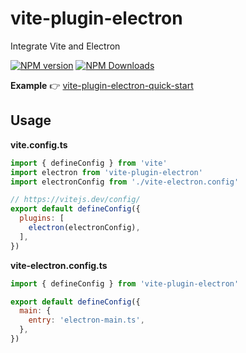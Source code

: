 # vite-plugin-electron

Integrate Vite and Electron

[![NPM version](https://img.shields.io/npm/v/vite-plugin-electron.svg?style=flat)](https://npmjs.org/package/vite-plugin-electron)
[![NPM Downloads](https://img.shields.io/npm/dm/vite-plugin-electron.svg?style=flat)](https://npmjs.org/package/vite-plugin-electron)

**Example** 👉 [vite-plugin-electron-quick-start](https://github.com/caoxiemeihao/vite-plugin-electron-quick-start)

## Usage

**vite.config.ts**

```js
import { defineConfig } from 'vite'
import electron from 'vite-plugin-electron'
import electronConfig from './vite-electron.config'

// https://vitejs.dev/config/
export default defineConfig({
  plugins: [
    electron(electronConfig),
  ],
})
```

**vite-electron.config.ts**

```js
import { defineConfig } from 'vite-plugin-electron'

export default defineConfig({
  main: {
    entry: 'electron-main.ts',
  },
})
```
